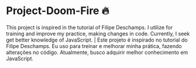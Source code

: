 # Project-Doom-Fire :fire:

This project is inspired in the tutorial of Filipe Deschamps. I utilize for training and improve my practice, making changes in code. Currently, I seek get better knowledge of JavaScript. | Este projeto é inspirado no tutorial do Filipe Deschamps. Eu uso para treinar e melhorar minha prática, fazendo alterações no código. Atualmente, busco adquirir melhor conhecimento em JavaScript.
